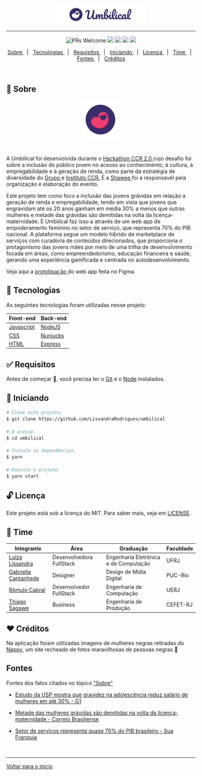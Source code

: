  <div align="center" id="top">
  <p align="center">
  	<img src="umbilical-logo.png" />
  </p>
</div>

<hr/>

<p align="center">
   <img src="https://img.shields.io/badge/progress-100%25-brightgreen.svg" alt="PRs Welcome">
   <img src = "https://img.shields.io/github/issues/LissandraRodrigues/umbilical" />
   <img src = "https://img.shields.io/github/forks/LissandraRodrigues/umbilical" />
   <img src = "https://img.shields.io/github/stars/LissandraRodrigues/umbilical" />
   <img src = "https://camo.githubusercontent.com/ceb264b271ea36fdd2755c5ce616adcd4e5ea503de3a8b5aa0770a71c89cfabd/68747470733a2f2f696d672e736869656c64732e696f2f6769746875622f6c6963656e73652f6c756b656d6f72616c65732f726f636b657473686f65732d72656163742d6e61746976652e737667" />
	
</p>	

<p align="center">
  <a href="#dart-sobre"> Sobre </a> &#xa0; | &#xa0; 
  <a href="#rocket-tecnologias"> Tecnologias </a> &#xa0; | &#xa0;
  <a href="#white_check_mark-requisitos"> Requisitos </a> &#xa0; | &#xa0;
  <a href="#checkered_flag-iniciando"> Iniciando </a> &#xa0; | &#xa0;
  <a href="#unlock-licença"> Licença </a> &#xa0; | &#xa0;
  <a href="#busts_in_silhouette-time"> Time </a> &#xa0; | &#xa0;
  <a href="#busts_in_silhouette-time"> Fontes </a> &#xa0; | &#xa0;
  <a href="#heart-créditos"> Créditos </a> 

</p>

<br>

## :dart: Sobre ##

<p align="center">
	<img align ="center" width="100px" heigth="100px" src="logo.png"/>
</p>

<br>

A Umbilical foi desenvolvida durante o <a href="http://www.grupoccr.com.br/hackathonccr/"> Hackathon CCR 2.0 </a> cujo desafio foi sobre a inclusão do público jovem no acesso ao conhecimento, à cultura, à empregabilidade e à geração de renda, como parte da estratégia de diversidade do <a href="http://www.grupoccr.com.br/"> Grupo </a> e <a href="http://www.institutoccr.com.br/"> Instituto CCR.</a> E a <a href="http://shawee.io/"> Shawee </a> foi a responsavél pela organização e elaboração do evento.

Este projeto tem como foco a inclusão das jovens grávidas em relação a geração de renda e empregabilidade, tendo em vista que jovens que engravidam até os 20 anos ganham em média 30% a menos que outras mulheres e metade das grávidas são demitidas na volta da licença-maternidade. E Umbilical faz isso a através de um web app de empoderamento feminino no setor de serviço, que representa 70% do PIB nacional. A plataforma segue um modelo híbrido de marketplace de serviços com curadoria de conteúdos direcionados, que proporciona o protagonismo das jovens mães por meio de uma trilha de desenvolvimento focada em áreas, como empreendedorismo, educação financeira e saúde, gerando uma experiência gamificada e centrada no autodesenvolvimento.

Veja aqui a <a href="https://www.figma.com/file/47NbEKWaKwGGNdF1fmnkPo/Umbilical?node-id=0%3A1"> prototipação </a> do web app feita no Figma.

## :rocket: Tecnologias ##

As seguintes tecnologias foram utilizadas nesse projeto:

Front-end | Back-end | 
--- | --- 
[Javascript](https://developer.mozilla.org/pt-BR/docs/Web/JavaScript) | [NodeJS](https://nodejs.org/pt-br/) |
[CSS](https://developer.mozilla.org/pt-BR/docs/Web/CSS) | [Nunjucks](https://mozilla.github.io/nunjucks/)
[HTML](https://developer.mozilla.org/pt-BR/docs/Web/HTML) | [Express](https://expressjs.com/pt-br/)

## :white_check_mark: Requisitos ##

Antes de começar :checkered_flag:, você precisa ter o [Git](https://git-scm.com) e o [Node](https://nodejs.org/en/) instalados.

## :checkered_flag: Iniciando ##

```bash
# Clone este projeto.
$ git clone https://github.com/LissandraRodrigues/umbilical

# O acesse.
$ cd umbilical

# Instale as dependências.
$ yarn 

# Execute o projeto.
$ yarn start
```

## :unlock: Licença ##

Este projeto está sob a licença do MIT. Para saber mais, veja em [LICENSE](LICENSE).

## :busts_in_silhouette: Time ##

Integrante | Área | Graduação | Faculdade |
--- | --- | --- | --- 
<a href = "https://www.linkedin.com/in/luiza-lissandra/"> Luiza Lissandra </a> | Desenvolvedora FullStack | Engenharia Eletrônica e de Computação | UFRJ | 
<a href = "https://www.linkedin.com/in/gabriella-cantanhede-841b94115/"> Gabriella Cantanhede </a> | Designer |  Design de Mídia Digital | PUC-Rio | 
<a href = "https://www.linkedin.com/in/romulo-rizo-cabral/"> Rômulo Cabral </a> | Desenvolvedor FullStack |  Engenharia de Computação | UERJ | 
<a href = "https://www.linkedin.com/in/thiago-sagawe-361b93131//"> Thiago Sagawe </a> | Business |  Engenharia de Produção | CEFET-RJ | 

## :heart: Créditos ##

Na aplicação foram utilizadas imagens de mulheres negras retiradas do <a href="https://nappy.co/"> Nappy,</a> um site recheado de fotos maravilhosas de pessoas negras :muscle:

## Fontes ##

Fontes dos fatos citados no tópico <a href="#dart-sobre"> "Sobre" </a>

- <a href="https://g1.globo.com/sp/piracicaba-regiao/noticia/2020/01/28/estudo-da-usp-mostra-que-gravidez-na-adolescencia-reduz-salario-de-mulheres-em-ate-30percent.ghtml"> Estudo da USP mostra que gravidez na adolescência reduz salário de mulheres em até 30% - G1 </a>

- <a href="https://www.correiobraziliense.com.br/app/noticia/economia/2019/05/12/internas_economia,754492/metade-das-mulheres-gravidas-sao-demitidas-na-volta-da-licenca-materni.shtml"> Metade das mulheres grávidas são demitidas na volta da licença-maternidade - Correio Brasiliense </a>

- <a href="https://www.suafranquia.com/noticias/negocios-e-servicos/2013/01/setor-de-servicos-representa-quase-70-do-pib-brasileiro/#:~:text=Com%20diversos%20tipos%20de%20neg%C3%B3cios,Instituto%20Brasileiro%20de%20Geografia%20e"> Setor de serviços representa quase 70% do PIB brasileiro - Sua Franquia </a>

&#xa0;

<hr/>

<a href="#top"> Voltar para o início </a>
